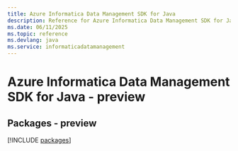 ```yaml
---
title: Azure Informatica Data Management SDK for Java
description: Reference for Azure Informatica Data Management SDK for Java
ms.date: 06/11/2025
ms.topic: reference
ms.devlang: java
ms.service: informaticadatamanagement
---
```

# Azure Informatica Data Management SDK for Java - preview
## Packages - preview
[!INCLUDE [packages](informatica-data-management-index.md)]